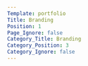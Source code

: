 ```yaml
---
Template: portfolio
Title: Branding
Position: 1
Page_Ignore: false
Category_Title: Branding
Category_Position: 3
Category_Ignore: false
---
```

